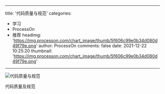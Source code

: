 
---
title: '代码质量与规范'
categories: 
 - 学习
 - ProcessOn
 - 推荐
headimg: 'https://img.processon.com/chart_image/thumb/5f606c99e0b34d080d49f79e.png'
author: ProcessOn
comments: false
date: 2021-12-22 10:25:20
thumbnail: 'https://img.processon.com/chart_image/thumb/5f606c99e0b34d080d49f79e.png'
---

<div>   
<img class="thumb" alt="代码质量与规范" src="https://img.processon.com/chart_image/thumb/5f606c99e0b34d080d49f79e.png" referrerpolicy="no-referrer">
<p>代码质量及规范</p>  
</div>
            